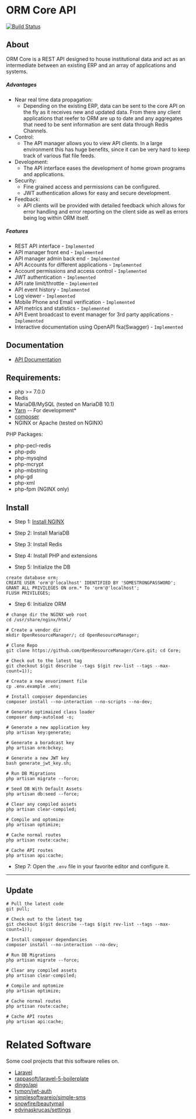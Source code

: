 # ORM Core API

[![Build Status](https://travis-ci.org/OpenResourceManager/Core.svg?branch=master)](https://travis-ci.org/OpenResourceManager/Core)

## About

ORM Core is a REST API designed to house institutional data and act as an intermediate between an existing ERP and an array of applications and systems.

##### Advantages
 
* Near real time data propagation:
    * Depending on the existing ERP, data can be sent to the core API on the fly as it receives new and updated data. From there any client applications that reefer to ORM are up to date and any aggregates that need to be sent information are sent data through Redis Channels. 
* Control:
    * The API manager allows you to view API clients. In a large environment this has huge benefits, since it can be very hard to keep track of various flat file feeds.
* Development:
    * The API interface eases the development of home grown programs and applications.
* Security:
    * Fine grained access and permissions can be configured.
    * JWT authentication allows for easy and secure development.
* Feedback:
    * API clients will be provided with detailed feedback which allows for error handling and error reporting on the client side as well as errors being log within ORM itself.

##### Features

* REST API interface - `Implemented`
* API manager front end - `Implemented`
* API manager admin back end - `Implemented`
* API Accounts for different applications - `Implemented`
* Account permissions and access control - `Implemented`
* JWT authentication - `Implemented`
* API rate limit/throttle - `Implemented`
* API event history - `Implemented`
* Log viewer - `Implemented`
* Mobile Phone and Email verification - `Implemented`
* API metrics and statistics - `Implemented`
* API Event broadcast to event manager for 3rd party applications - `Implemented`
* Interactive documentation using OpenAPI fka(Swagger) - `Implemented`

## Documentation

* [API Documentation](https://demo-orm.sage.edu/api/documentation)

## Requirements:

* php >= 7.0.0
* Redis
* MariaDB/MySQL (tested on MariaDB 10.1)
* [Yarn](https://yarnpkg.com/) -- For development*
* [composer](https://getcomposer.org/)
* NGINX or Apache (tested on NGINX)

PHP Packages:

* php-pecl-redis
* php-pdo
* php-mysqlnd
* php-mcrypt
* php-mbstring
* php-gd
* php-xml
* php-fpm (NGINX only)

## Install

* Step 1: [Install NGINX](https://github.com/MelonSmasher/NginxInstaller)

* Step 2: Install MariaDB

* Step 3: Install Redis

* Step 4: Install PHP and extensions

* Step 5: Initialize the DB

```mysql
create database orm;
CREATE USER 'orm'@'localhost' IDENTIFIED BY 'SOMESTRONGPASSWORD';
GRANT ALL PRIVILEGES ON orm.* To 'orm'@'localhost';
FLUSH PRIVILEGES;
```

* Step 6: Initialize ORM

```shell
# change dir the NGINX web root
cd /usr/share/nginx/html/

# Create a vendor dir
mkdir OpenResourceManager/; cd OpenResourceManager;

# Clone Repo
git clone https://github.com/OpenResourceManager/Core.git; cd Core;

# Check out to the latest tag
git checkout $(git describe --tags $(git rev-list --tags --max-count=1));

# Create a new envorinment file
cp .env.example .env;

# Install composer dependancies
composer install --no-interaction --no-scripts --no-dev;

# Generate optimaized class loader
composer dump-autoload -o;

# Generate a new application key
php artisan key:generate;

# Generate a boradcast key
php artisan orm:bckey;

# Generate a new JWT key
bash generate_jwt_key.sh;

# Run DB Migrations
php artisan migrate --force;

# Seed DB With Default Assets
php artisan db:seed --force;

# Clear any compiled assets
php artisan clear-compiled;

# Compile and optomize
php artisan optimize;

# Cache normal routes
php artisan route:cache;

# Cache API routes
php artisan api:cache;
```

* Step 7: Open the `.env` file in your favorite editor and configure it.

 ---
 
## Update

```shell
# Pull the latest code
git pull;

# Check out to the latest tag
git checkout $(git describe --tags $(git rev-list --tags --max-count=1));

# Install composer dependancies
composer install --no-interaction --no-dev;

# Run DB Migrations
php artisan migrate --force;

# Clear any compiled assets
php artisan clear-compiled;

# Compile and optomize
php artisan optimize;

# Cache normal routes
php artisan route:cache;

# Cache API routes
php artisan api:cache;
```

# Related Software

Some cool projects that this software relies on.

* [Laravel](https://laravel.com)
* [rappasoft/laravel-5-boilerplate](https://github.com/rappasoft/laravel-5-boilerplate)
* [dingo/api](https://github.com/dingo/api)
* [tymon/jwt-auth](https://github.com/tymon/jwt-auth)
* [simplesoftwareio/simple-sms](https://github.com/simplesoftwareio/simple-sms)
* [snowfire/beautymail](https://github.com/snowfire/beautymail)
* [edvinaskrucas/settings](https://github.com/edvinaskrucas/settings)